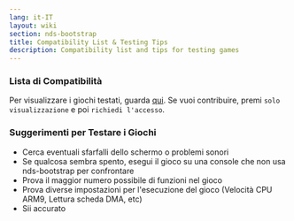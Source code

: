 ```yaml
---
lang: it-IT
layout: wiki
section: nds-bootstrap
title: Compatibility List & Testing Tips
description: Compatibility list and tips for testing games
---
```


### Lista di Compatibilità
Per visualizzare i giochi testati, guarda [qui](https://docs.google.com/spreadsheets/d/1LRTkXOUXraTMjg1eedz_f7b5jiuyMv2x6e_jY_nyHSc/). Se vuoi contribuire, premi `solo visualizzazione` e poi `richiedi l'accesso`.

### Suggerimenti per Testare i Giochi
- Cerca eventuali sfarfalli dello schermo o problemi sonori
- Se qualcosa sembra spento, esegui il gioco su una console che non usa nds-bootstrap per confrontare
- Prova il maggior numero possibile di funzioni nel gioco
- Prova diverse impostazioni per l'esecuzione del gioco (Velocità CPU ARM9, Lettura scheda DMA, etc)
- Sii accurato
